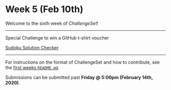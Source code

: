 # Week 5 (Feb 10th)

Welcome to the sixth week of _ChallengeSet_!

---
Special Challenge to win a GitHub t-shirt voucher

[Sudoku Solution Checker](../problems/sudokuchecker)

---

For instructions on the format of ChallengeSet and how to contribute, see the [first weeks `README.md`](../week-01).

Submissions can be submitted past **Friday @ 5:00pm (February 14th, 2020)**.
